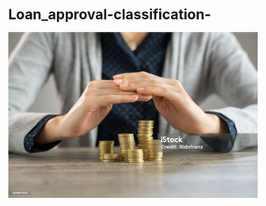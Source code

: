 # Loan_approval-classification-
![IMG](https://github.com/mwangikelvin201/Loan_approval-classification-/blob/3bd47a2ebbbc198b08085f4bc986bb54c1b22024/istockphoto-1308841055-1024x1024.jpg)

